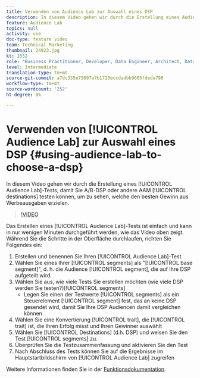 ```yaml
---
title: Verwenden von Audience Lab zur Auswahl eines DSP
description: In diesem Video gehen wir durch die Erstellung eines Audience-Lab-Tests, damit Sie A/B-DSP oder andere AAM Ziele testen können, um zu sehen, welche die beste Rendite für Werbeausgaben erzielen.
feature: Audience Lab
topics: null
activity: use
doc-type: feature video
team: Technical Marketing
thumbnail: 24923.jpg
kt: 1552
role: "Business Practitioner, Developer, Data Engineer, Architect, Data Architect, Administrator, Leader"
level: Intermediate
translation-type: tm+mt
source-git-commit: a7dc335e75697a7b1720eccdadbb9605fdeda798
workflow-type: tm+mt
source-wordcount: '252'
ht-degree: 0%

---
```



# Verwenden von [!UICONTROL Audience Lab] zur Auswahl eines DSP {#using-audience-lab-to-choose-a-dsp}

In diesem Video gehen wir durch die Erstellung eines [!UICONTROL Audience Lab]-Tests, damit Sie A/B-DSP oder andere AAM [!UICONTROL destinations] testen können, um zu sehen, welche den besten Gewinn aus Werbeausgaben erzielen.

>[!VIDEO](https://video.tv.adobe.com/v/24923/?quality=12)

Das Erstellen eines [!UICONTROL Audience Lab]-Tests ist einfach und kann in nur wenigen Minuten durchgeführt werden, wie das Video oben zeigt. Während Sie die Schritte in der Oberfläche durchlaufen, richten Sie Folgendes ein:

1. Erstellen und benennen Sie Ihren [!UICONTROL Audience Lab]-Test
1. Wählen Sie eines Ihrer [!UICONTROL segments] als &quot;[!UICONTROL base segment]&quot;, d. h. die Audience [!UICONTROL segment], die auf Ihre DSP aufgeteilt wird.
1. Wählen Sie aus, wie viele Tests Sie erstellen möchten (wie viele DSP werden Sie testen?)[!UICONTROL segments]
   * Legen Sie einen der Testwerte [!UICONTROL segments] als ein Steuerelement [!UICONTROL segment] fest, das an keine DSP gesendet wird, damit Sie Ihre DSP Audiencen damit vergleichen können
1. Wählen Sie eine Konvertierung [!UICONTROL trait], die [!UICONTROL trait] ist, die Ihren Erfolg misst und Ihren Gewinner auswählt
1. Wählen Sie [!UICONTROL Destinations] (d.h. DSP) und weisen Sie den Test [!UICONTROL segments] zu.
1. Überprüfen Sie die Testzusammenfassung und aktivieren Sie den Test
1. Nach Abschluss des Tests können Sie auf die Ergebnisse im Hauptstartbildschirm von [!UICONTROL Audience Lab] zugreifen

Weitere Informationen finden Sie in der [Funktionsdokumentation](https://marketing.adobe.com/resources/help/en_US/aam/audience-lab.html).